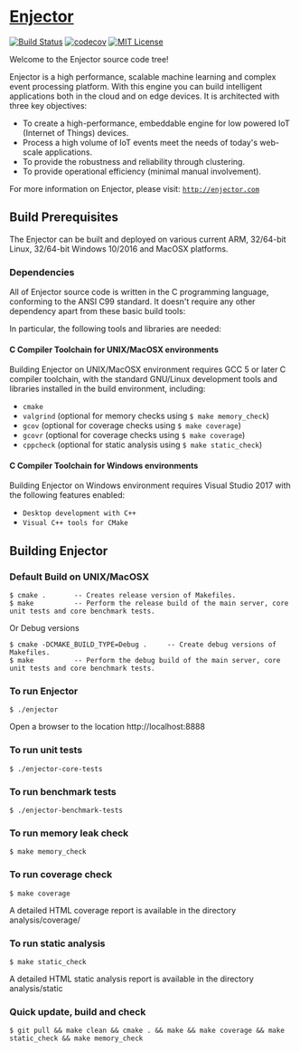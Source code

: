 # [Enjector][1]

[![Build Status][travis-badge]][travis-link]
[![codecov][codecov-badge]][codecov-link]
[![MIT License][license-badge]](LICENSE.md)

Welcome to the Enjector source code tree!

Enjector is a high performance, scalable machine learning and complex event processing platform. 
With this engine you can build intelligent applications both in the cloud and on edge devices. 
It is architected with three key objectives:

- To create a high-performance, embeddable engine for low powered IoT (Internet of Things) devices.
- Process a high volume of IoT events meet the needs of today's web-scale applications.
- To provide the robustness and reliability through clustering.
- To provide operational efficiency (minimal manual involvement).

For more information on Enjector, please visit: [`http://enjector.com`](http://enjector.com)

## Build Prerequisites

The Enjector can be built and deployed on various current ARM, 32/64-bit Linux, 32/64-bit Windows 10/2016 and MacOSX platforms.

### Dependencies

All of Enjector source code is written in the C programming language, conforming to the ANSI C99 standard. It doesn't require any other dependency apart from these basic build tools:

In particular, the following tools and libraries are needed:

#### C Compiler Toolchain for UNIX/MacOSX environments

Building Enjector on UNIX/MacOSX environment requires GCC 5 or later C compiler toolchain, 
with the standard GNU/Linux development tools and libraries installed in the build environment, including:

* `cmake`
* `valgrind` (optional for memory checks using `$ make memory_check`)
* `gcov` (optional for coverage checks using `$ make coverage`)
* `gcovr` (optional for coverage checks using `$ make coverage`)
* `cppcheck` (optional for static analysis using `$ make static_check`)


#### C Compiler Toolchain for Windows environments

Building Enjector on Windows environment requires Visual Studio 2017 with the following features enabled:

* `Desktop development with C++`
* `Visual C++ tools for CMake`

## Building Enjector

### Default Build on UNIX/MacOSX

	$ cmake .       -- Creates release version of Makefiles.
	$ make          -- Perform the release build of the main server, core unit tests and core benchmark tests.

Or Debug versions

	$ cmake -DCMAKE_BUILD_TYPE=Debug .     -- Create debug versions of Makefiles.
	$ make          -- Perform the debug build of the main server, core unit tests and core benchmark tests.

### To run Enjector

	$ ./enjector

Open a browser to the location http://localhost:8888

### To run unit tests

	$ ./enjector-core-tests

### To run benchmark tests

	$ ./enjector-benchmark-tests

### To run memory leak check
	$ make memory_check

### To run coverage check
	$ make coverage
A detailed HTML coverage report is available in the directory analysis/coverage/ 

### To run static analysis
	$ make static_check
A detailed HTML static analysis report is available in the directory analysis/static 

### Quick update, build and check
    $ git pull && make clean && cmake . && make && make coverage && make static_check && make memory_check 

[1]: https://enjector.com/
[travis-badge]:    https://travis-ci.org/enjector/enjector.svg?branch=master
[travis-link]:     https://travis-ci.org/enjector/enjector
[travis-image]:    https://travis-ci.org/enjector/enjector/blob/master/img/TravisCI.png
[license-badge]:   https://img.shields.io/badge/License-Apache%202.0-blue.svg
[codecov-badge]:   https://codecov.io/gh/enjector/enjector/branch/master/graph/badge.svg
[codecov-link]:    https://codecov.io/gh/enjector/enjector
[codecov-image]:   https://github.com/codecov/example-cpp1-cmake/blob/master/img/Codecov.png